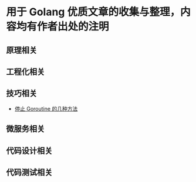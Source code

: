 # 用于 Golang 优质文章的收集与整理，内容均有作者出处的注明

## 原理相关

## 工程化相关

## 技巧相关

- [停止 Goroutine 的几种方法](skill/stop-goroutine.md)

## 微服务相关

## 代码设计相关

## 代码测试相关

